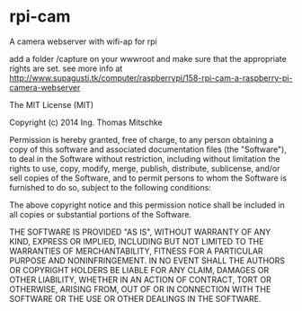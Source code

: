 # rpi-cam
A camera webserver with wifi-ap for rpi

add a folder /capture on your wwwroot and make sure that the appropriate rights are set.
see more info at http://www.supagusti.tk/computer/raspberrypi/158-rpi-cam-a-raspberry-pi-camera-webserver


The MIT License (MIT)

Copyright (c) 2014 Ing. Thomas Mitschke

Permission is hereby granted, free of charge, to any person obtaining a copy
of this software and associated documentation files (the "Software"), to deal
in the Software without restriction, including without limitation the rights
to use, copy, modify, merge, publish, distribute, sublicense, and/or sell
copies of the Software, and to permit persons to whom the Software is
furnished to do so, subject to the following conditions:

The above copyright notice and this permission notice shall be included in
all copies or substantial portions of the Software.

THE SOFTWARE IS PROVIDED "AS IS", WITHOUT WARRANTY OF ANY KIND, EXPRESS OR
IMPLIED, INCLUDING BUT NOT LIMITED TO THE WARRANTIES OF MERCHANTABILITY,
FITNESS FOR A PARTICULAR PURPOSE AND NONINFRINGEMENT. IN NO EVENT SHALL THE
AUTHORS OR COPYRIGHT HOLDERS BE LIABLE FOR ANY CLAIM, DAMAGES OR OTHER
LIABILITY, WHETHER IN AN ACTION OF CONTRACT, TORT OR OTHERWISE, ARISING FROM,
OUT OF OR IN CONNECTION WITH THE SOFTWARE OR THE USE OR OTHER DEALINGS IN
THE SOFTWARE.
